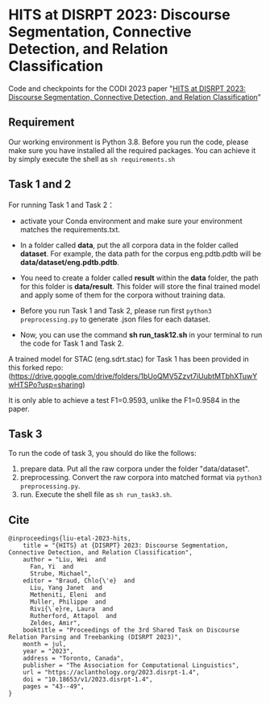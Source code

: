 # HITS at DISRPT 2023: Discourse Segmentation, Connective Detection, and Relation Classification

Code and checkpoints for the CODI 2023 paper "[HITS at DISRPT 2023: Discourse Segmentation, Connective Detection, and Relation Classification](https://aclanthology.org/2023.disrpt-1.4.pdf)"

## Requirement
Our working environment is Python 3.8. Before you run the code, please make sure you have installed all the required packages. You can achieve it by simply execute the shell as `sh requirements.sh`

## Task 1 and 2
For running Task 1 and Task 2：
- activate your Conda environment and make sure your environment matches the requirements.txt. 

- In a folder called **data**, put the all corpora data in the folder called **dataset**. For example, the data path for the corpus eng.pdtb.pdtb will be **data/dataset/eng.pdtb.pdtb**.
- You need to create a folder called **result** within the **data** folder, the path for this folder is **data/result**. This folder will store the final trained model and apply some of them for the corpora without training data. 
- Before you run Task 1 and Task 2, please run first `python3 preprocessing.py` to generate .json files for each dataset.
- Now, you can use the command **sh run_task12.sh** in your terminal to run the code for Task 1 and Task 2.

A trained model for STAC (eng.sdrt.stac) for Task 1 has been provided in this forked repo:
(https://drive.google.com/drive/folders/1bUoQMV5Zzvt7iUubtMTbhXTuwYwHTSPo?usp=sharing)

It is only able to achieve a test F1=0.9593, unlike the F1=0.9584 in the paper.

## Task 3
To run the code of task 3, you should do like the follows:
1. prepare data. Put all the raw corpora under the folder "data/dataset".
2. preprocessing. Convert the raw corpora into matched format via `python3 preprocessing.py`.
3. run. Execute the shell file as `sh run_task3.sh`.

## Cite
```
@inproceedings{liu-etal-2023-hits,
    title = "{HITS} at {DISRPT} 2023: Discourse Segmentation, Connective Detection, and Relation Classification",
    author = "Liu, Wei  and
      Fan, Yi  and
      Strube, Michael",
    editor = "Braud, Chlo{\'e}  and
      Liu, Yang Janet  and
      Metheniti, Eleni  and
      Muller, Philippe  and
      Rivi{\`e}re, Laura  and
      Rutherford, Attapol  and
      Zeldes, Amir",
    booktitle = "Proceedings of the 3rd Shared Task on Discourse Relation Parsing and Treebanking (DISRPT 2023)",
    month = jul,
    year = "2023",
    address = "Toronto, Canada",
    publisher = "The Association for Computational Linguistics",
    url = "https://aclanthology.org/2023.disrpt-1.4",
    doi = "10.18653/v1/2023.disrpt-1.4",
    pages = "43--49",
}


```
